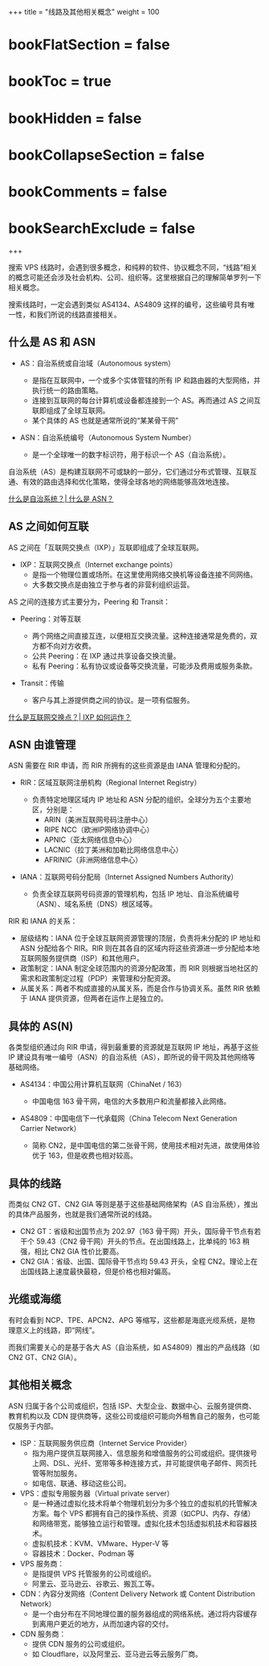 +++
title = "线路及其他相关概念"
weight = 100
# bookFlatSection = false
# bookToc = true
# bookHidden = false
# bookCollapseSection = false
# bookComments = false
# bookSearchExclude = false
+++

搜索 VPS 线路时，会遇到很多概念，和纯粹的软件、协议概念不同，“线路”相关的概念可能还会涉及社会机构、公司、组织等。这里根据自己的理解简单罗列一下相关概念。

搜索线路时，一定会遇到类似 AS4134、AS4809 这样的编号，这些编号具有唯一性，和我们所说的线路直接相关。

## 什么是 AS 和 ASN

- AS：自治系统或自治域（Autonomous system）
    - 是指在互联网中，一个或多个实体管辖的所有 IP 和路由器的大型网络，并执行统一的路由策略。
    - 连接到互联网的每台计算机或设备都连接到一个 AS。再而通过 AS 之间互联即组成了全球互联网。
    - 某个具体的 AS 也就是通常所说的“某某骨干网”

- ASN：自治系统编号（Autonomous System Number）
    - 是一个全球唯一的数字标识符，用于标识一个 AS（自治系统）。

自治系统（AS）是构建互联网不可或缺的一部分，它们通过分布式管理、互联互通、有效的路由选择和优化策略，使得全球各地的网络能够高效地连接。

[什么是自治系统？| 什么是 ASN？](https://www.cloudflare.com/zh-cn/learning/network-layer/what-is-an-autonomous-system/)

## AS 之间如何互联

AS 之间在「互联网交换点（IXP）」互联即组成了全球互联网。

- IXP：互联网交换点（Internet exchange points）
    - 是指一个物理位置或场所。在这里使用网络交换机等设备连接不同网络。
    - 大多数交换点是由独立于参与者的非营利组织运营。

AS 之间的连接方式主要分为，Peering 和 Transit：

- Peering：对等互联
    - 两个网络之间直接互连，以便相互交换流量。这种连接通常是免费的，双方都不向对方收费。
    - 公共 Peering：在 IXP 通过共享设备交换流量。
    - 私有 Peering：私有协议或设备等交换流量，可能涉及费用或服务条款。

- Transit：传输
    - 客户与其上游提供商之间的协议。是一项有偿服务。

[什么是互联网交换点？| IXP 如何运作？](https://www.cloudflare.com/zh-cn/learning/cdn/glossary/internet-exchange-point-ixp/)

## ASN 由谁管理

ASN 需要在 RIR 申请，而 RIR 所拥有的这些资源是由 IANA 管理和分配的。

- RIR：区域互联网注册机构（Regional Internet Registry）
    - 负责特定地理区域内 IP 地址和 ASN 分配的组织。全球分为五个主要地区，分别是：
        - ARIN（美洲互联网号码注册中心）
        - RIPE NCC（欧洲IP网络协调中心）
        - APNIC（亚太网络信息中心）
        - LACNIC（拉丁美洲和加勒比网络信息中心）
        - AFRINIC（非洲网络信息中心）

- IANA：互联网号码分配局（Internet Assigned Numbers Authority）
    - 负责全球互联网号码资源的管理机构，包括 IP 地址、自治系统编号（ASN）、域名系统（DNS）根区域等。

RIR 和 IANA 的关系：

- 层级结构：IANA 位于全球互联网资源管理的顶层，负责将未分配的 IP 地址和 ASN 分配给各个 RIR。RIR 则在其各自的区域内将这些资源进一步分配给本地互联网服务提供商（ISP）和其他用户。
- 政策制定：IANA 制定全球范围内的资源分配政策，而 RIR 则根据当地社区的需求和政策制定过程（PDP）来管理和分配资源。
- 从属关系：两者不构成直接的从属关系，而是合作与协调关系。虽然 RIR 依赖于 IANA 提供资源，但两者在运作上是独立的。

## 具体的 AS(N)

各类型组织通过向 RIR 申请，得到最重要的资源就是互联网 IP 地址，再基于这些 IP 建设具有唯一编号（ASN）的自治系统（AS），即所说的骨干网及其他网络等基础网络。

- AS4134：中国公用计算机互联网（ChinaNet / 163）
    - 中国电信 163 骨干网，电信的大多数用户和流量都接入此网络。

- AS4809：中国电信下一代承载网（China Telecom Next Generation Carrier Network）
    - 简称 CN2，是中国电信的第二张骨干网，使用技术相对先进，故使用体验优于 163，但是收费也相对较高。

##  具体的线路

而类似 CN2 GT、CN2 GIA 等则是基于这些基础网络架构（AS 自治系统），推出的具体产品服务，也就是我们通常所说的线路。

- CN2 GT：省级和出国节点为 202.97（163 骨干网）开头，国际骨干节点有若干个 59.43（CN2 骨干网）开头的节点。在出国线路上，比单纯的 163 稍强，相比 CN2 GIA 性价比要高。
- CN2 GIA：省级、出国、国际骨干节点均 59.43 开头，全程 CN2。理论上在出国线路上速度最快最稳，但是价格也相对偏高。

## 光缆或海缆

有时会看到 NCP、TPE、APCN2、APG 等缩写，这些都是海底光缆系统，是物理意义上的线路，即“网线”。

而我们需要关心的是基于各大 AS（自治系统，如 AS4809）推出的产品线路（如 CN2 GT、CN2 GIA）。

## 其他相关概念

ASN 归属于各个公司或组织，包括 ISP、大型企业、数据中心、云服务提供商、教育机构以及 CDN 提供商等，这些公司或组织可能向外租售自己的服务，也可能仅服务于内部。

- ISP：互联网服务供应商（Internet Service Provider）
    - 指为用户提供互联网接入、信息服务和增值服务的公司或组织。提供拨号上网、DSL、光纤、宽带等多种连接方式，并可能提供电子邮件、网页托管等附加服务。
    - 如电信、联通、移动这些公司。
- VPS：虚拟专用服务器（Virtual private server）
    - 是一种通过虚拟化技术将单个物理机划分为多个独立的虚拟机的托管解决方案。每个 VPS 都拥有自己的操作系统、资源（如CPU、内存、存储）和网络带宽，能够独立运行和管理。虚拟化技术包括虚拟机技术和容器技术。
    - 虚拟机技术：KVM、VMware、Hyper-V 等
    - 容器技术：Docker、Podman 等
- VPS 服务商：
    - 是指提供 VPS 托管服务的公司或组织。
    - 阿里云、亚马逊云、谷歌云、搬瓦工等。
- CDN：內容分发网络（Content Delivery Network 或 Content Distribution Network）
    - 是一个由分布在不同地理位置的服务器组成的网络系统。通过将内容缓存到离用户更近的地方，从而加速内容的交付。
- CDN 服务商：
    - 提供 CDN 服务的公司或组织。
    - 如 Cloudflare，以及阿里云、亚马逊云等云服务厂商。

